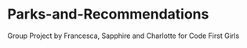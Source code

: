 # Parks-and-Recommendations

Group Project by Francesca, Sapphire and Charlotte for Code First Girls

